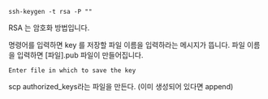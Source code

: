 ```
ssh-keygen -t rsa -P ""
```

RSA 는 암호화 방법입니다.

명령어를 입력하면 key 를 저장할 파일 이름을 입력하라는 메시지가 뜹니다. 파일 이름을 입력하면 [파일].pub 파일이 만들어집니다.

```
Enter file in which to save the key
```

scp 
authorized_keys라는 파일을 만든다. (이미 생성되어 있다면 append)

